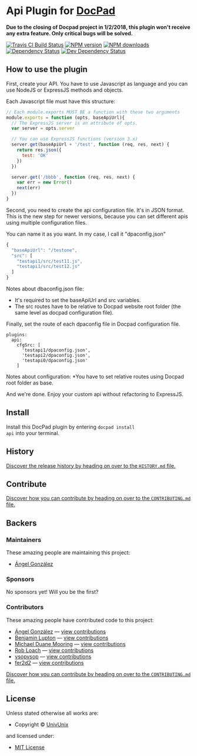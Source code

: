 # Api Plugin for [DocPad](http://docpad.org)

**Due to the closing of Docpad project in 1/2/2018, this plugin won't receive any extra feature. Only critical bugs will be solved.**

<!-- BADGES/ -->

<span class="badge-travisci"><a href="http://travis-ci.org/UnivUnix/docpad-plugin-api" title="Check this project's build status on TravisCI"><img src="https://img.shields.io/travis/UnivUnix/docpad-plugin-api/master.svg" alt="Travis CI Build Status" /></a></span>
<span class="badge-npmversion"><a href="https://npmjs.org/package/docpad-plugin-api" title="View this project on NPM"><img src="https://img.shields.io/npm/v/docpad-plugin-api.svg" alt="NPM version" /></a></span>
<span class="badge-npmdownloads"><a href="https://npmjs.org/package/docpad-plugin-api" title="View this project on NPM"><img src="https://img.shields.io/npm/dm/docpad-plugin-api.svg" alt="NPM downloads" /></a></span>
<span class="badge-daviddm"><a href="https://david-dm.org/UnivUnix/docpad-plugin-api" title="View the status of this project's dependencies on DavidDM"><img src="https://img.shields.io/david/UnivUnix/docpad-plugin-api.svg" alt="Dependency Status" /></a></span>
<span class="badge-daviddmdev"><a href="https://david-dm.org/UnivUnix/docpad-plugin-api#info=devDependencies" title="View the status of this project's development dependencies on DavidDM"><img src="https://img.shields.io/david/dev/UnivUnix/docpad-plugin-api.svg" alt="Dev Dependency Status" /></a></span>

<!-- /BADGES -->


## How to use the plugin

First, create your API. You have to use Javascript as language
 and you can use NodeJS or ExpressJS methods and objects.

Each Javascript file must have this structure:

```javascript
// Each module.exports MUST BE a function with these two arguments
module.exports = function (opts, baseApiUrl){
  // The ExpressJS server is an attribute of opts.
  var server = opts.server

  // You can use ExpressJS functions (version 3.x)
  server.get(baseApiUrl + '/test', function (req, res, next) {
    return res.json({
      test: 'OK'
    })
  })

  server.get('/bbbb', function (req, res, next) {
    var err = new Error()
    next(err)
  })
}
```

Second, you need to create the api configuration file. It's in JSON format.
This is the new step for newer versions, because you can set different apis using multiple configuration files.

You can name it as you want. In my case, I call it "dpaconfig.json"

```javascript
{
  "baseApiUrl": "/testone",
  "src": [
    "testapi1/src/test11.js",
    "testapi1/src/test12.js"
  ]
}
```

Notes about dbaconfig.json file:
* It's required to set the baseApiUrl and src variables.
* The src routes have to be relative to Docpad website root folder (the same level as docpad configuration file).

Finally, set the route of each dpaconfig file in Docpad configuration file.

```coffee-script
plugins:
  api:
    cfgSrc: [
      'testapi1/dpaconfig.json',
      'testapi2/dpaconfig.json',
      'testapi0/dpaconfig.json'
    ]
```

Notes about configuration:
 *You have to set relative routes using Docpad root folder as base.

And we're done. Enjoy your custom api without refactoring to ExpressJS.

<!-- INSTALL/ -->

<h2>Install</h2>

Install this DocPad plugin by entering <code>docpad install api</code> into your terminal.

<!-- /INSTALL -->


<!-- HISTORY/ -->

<h2>History</h2>

<a href="https://github.com/UnivUnix/docpad-plugin-api/blob/master/HISTORY.md#files">Discover the release history by heading on over to the <code>HISTORY.md</code> file.</a>

<!-- /HISTORY -->


<!-- CONTRIBUTE/ -->

<h2>Contribute</h2>

<a href="https://github.com/UnivUnix/docpad-plugin-api/blob/master/CONTRIBUTING.md#files">Discover how you can contribute by heading on over to the <code>CONTRIBUTING.md</code> file.</a>

<!-- /CONTRIBUTE -->


<!-- BACKERS/ -->

<h2>Backers</h2>

<h3>Maintainers</h3>

These amazing people are maintaining this project:

<ul><li><a href="http://univunix.com">Ángel González</a></li></ul>

<h3>Sponsors</h3>

No sponsors yet! Will you be the first?



<h3>Contributors</h3>

These amazing people have contributed code to this project:

<ul><li><a href="http://univunix.com">Ángel González</a> — <a href="https://github.com/UnivUnix/docpad-plugin-api/commits?author=Aglezabad" title="View the GitHub contributions of Ángel González on repository UnivUnix/docpad-plugin-api">view contributions</a></li>
<li><a href="http://balupton.com">Benjamin Lupton</a> — <a href="https://github.com/UnivUnix/docpad-plugin-api/commits?author=balupton" title="View the GitHub contributions of Benjamin Lupton on repository UnivUnix/docpad-plugin-api">view contributions</a></li>
<li><a href="http://mdm.cc">Michael Duane Mooring</a> — <a href="https://github.com/UnivUnix/docpad-plugin-api/commits?author=mikeumus" title="View the GitHub contributions of Michael Duane Mooring on repository UnivUnix/docpad-plugin-api">view contributions</a></li>
<li><a href="http://robloach.net">Rob Loach</a> — <a href="https://github.com/UnivUnix/docpad-plugin-api/commits?author=RobLoach" title="View the GitHub contributions of Rob Loach on repository UnivUnix/docpad-plugin-api">view contributions</a></li>
<li><a href="https://github.com/vsopvsop">vsopvsop</a> — <a href="https://github.com/UnivUnix/docpad-plugin-api/commits?author=vsopvsop" title="View the GitHub contributions of vsopvsop on repository UnivUnix/docpad-plugin-api">view contributions</a></li>
<li><a href="http://www.procesozombie.com/">fer2d2</a> — <a href="https://github.com/UnivUnix/docpad-plugin-api/commits?author=fer2d2" title="View the GitHub contributions of fer2d2 on repository UnivUnix/docpad-plugin-api">view contributions</a></li></ul>

<a href="https://github.com/UnivUnix/docpad-plugin-api/blob/master/CONTRIBUTING.md#files">Discover how you can contribute by heading on over to the <code>CONTRIBUTING.md</code> file.</a>

<!-- /BACKERS -->


<!-- LICENSE/ -->

<h2>License</h2>

Unless stated otherwise all works are:

<ul><li>Copyright &copy; <a href="http://univunix.com">UnivUnix</a></li></ul>

and licensed under:

<ul><li><a href="http://spdx.org/licenses/MIT.html">MIT License</a></li></ul>

<!-- /LICENSE -->
